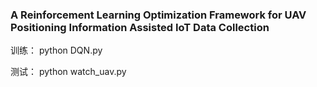 ### A Reinforcement Learning Optimization Framework for UAV Positioning Information Assisted IoT Data Collection

训练：
python DQN.py

测试：
python watch_uav.py
